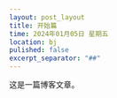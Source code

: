 ```yaml
---
layout: post_layout
title: 开始篇
time: 2024年01月05日 星期五
location: bj
pulished: false
excerpt_separator: "##"
--- 
```


这是一篇博客文章。
